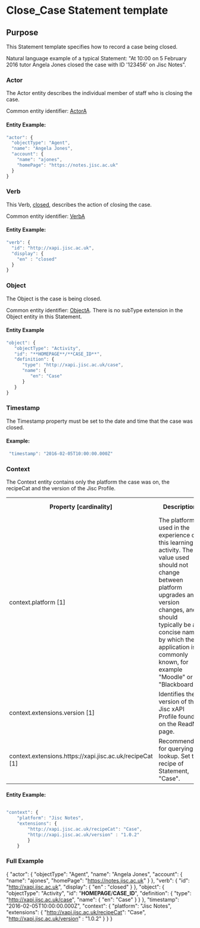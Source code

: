 # Close_Case Statement template

## Purpose
This Statement template specifies how to record a case being closed.

Natural language example of a typical Statement: "At 10:00 on 5 February 2016 tutor Angela Jones closed the case with ID '123456' on Jisc Notes".

### Actor
The Actor entity describes the individual member of staff who is closing the case.

Common entity identifier: [ActorA](/common_structures.md#actora)

#### Entity Example:

``` Javascript
"actor": {
  "objectType": "Agent",
  "name": "Angela Jones",
  "account": {
    "name": "ajones",
    "homePage": "https://notes.jisc.ac.uk"
  }
}
```

### Verb
This Verb, [closed](/vocabulary.md#closed), describes the action of closing the case.

Common entity identifier: [VerbA](/common_structures.md#verba)

#### Entity Example:

``` javascript
"verb": {
  "id": "http://xapi.jisc.ac.uk",
  "display": {
    "en" : "closed"
  }
}
```

### Object
The Object is the case is being closed.

Common entity identifier: [ObjectA](/common_structures.md#objecta). There is no subType extension in the Object entity in this Statement.

#### Entity Example

``` javascript
"object": {
   "objectType": "Activity",
   "id": "**HOMEPAGE**/**CASE_ID**",
   "definition": {
      "type": "http://xapi.jisc.ac.uk/case",
      "name": {
         "en": "Case"
      }
   }
}
```

### Timestamp

The Timestamp property must be set to the date and time that the case was closed.

#### Example:

``` javascript
 "timestamp": "2016-02-05T10:00:00.000Z"
```

### Context
The Context entity contains only the platform the case was on, the recipeCat and the version of the Jisc Profile.

<table>
	<tr><th>Property [cardinality]</th><th>Description</th><th>Value information</</th></tr>
	<tr>
		<td>context.platform [1]</td>
		<td>The platform used in the experience of this learning activity. The value used should not change between platform upgrades and version changes, and should typically be a concise name by which the application is commonly known, for example "Moodle" or "Blackboard"</td>
		<td>string</td>
	</tr>	
	<tr>
		<td>context.extensions.version [1]</td>
		<td>Identifies the version of the Jisc xAPI Profile found on the ReadMe page. <br/></td>
		<td>decimal</td>
	</tr>
	<tr>
		<td>context.extensions.https://xapi.jisc.ac.uk/recipeCat [1]</td>
		<td>Recommended for querying lookup. Set to recipe of Statement, "Case".<br/></td>
		<td>string</td>
	</tr>
	</table>

#### Entity Example:

``` javascript

"context": {
	"platform": "Jisc Notes",
	"extensions": {
		"http://xapi.jisc.ac.uk/recipeCat": "Case",
		"http://xapi.jisc.ac.uk/version" : "1.0.2"
		}
	}
```

### Full Example

{
	"actor": {
  		"objectType": "Agent",
  		"name": "Angela Jones",
	  	"account": {
   			"name": "ajones",
    			"homePage": "https://notes.jisc.ac.uk"
  		}
	},
	"verb": {
		"id": "http://xapi.jisc.ac.uk",
		"display": {
  			"en" : "closed"
  		}
	},
	"object": {
   		"objectType": "Activity",
   		"id": "**HOMEPAGE**/**CASE_ID**",
   		"definition": {
      			"type": "http://xapi.jisc.ac.uk/case",
      			"name": {
         			"en": "Case"
      			}
  		 }
	},
"timestamp": "2016-02-05T10:00:00.000Z",
"context": {
	"platform": "Jisc Notes",
	"extensions": {
		"http://xapi.jisc.ac.uk/recipeCat": "Case",
		"http://xapi.jisc.ac.uk/version" : "1.0.2"
		}
	}
}
```
